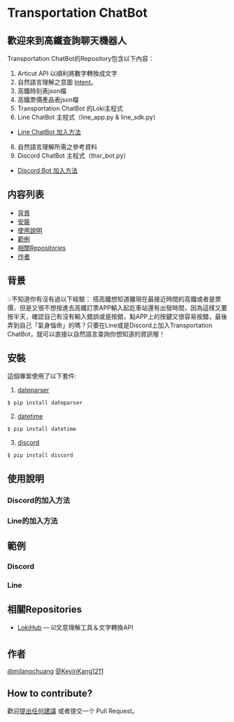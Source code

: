 # Transportation ChatBot


## 歡迎來到高鐵查詢聊天機器人

Transportation ChatBot的Repository包含以下內容：

1. Articut API 以順利將數字轉換成文字
2. 自然語言理解之意圖 [Intent](https://github.com/milanochuang/transportationBot/tree/master/intent)。
3. 高鐵時刻表json檔
4. 高鐵票價產品表json檔
6. Transportation ChatBot 的Loki主程式
7. Line ChatBot 主程式（line_app.py & line_sdk.py）
* [Line ChatBot 加入方法](#Line的加入方法)
8. 自然語言理解所需之參考資料
9. Discord ChatBot 主程式（thsr_bot.py）
* [Discord Bot 加入方法](#Discord的加入方法)

## 内容列表
- [背景](#背景)
- [安裝](#安裝)
- [使用說明](#使用說明)
- [範例](#範例)
- [相關Repositories](#相關Repositories)
- [作者](#作者)

## 背景
:bulb:不知道你有沒有過以下經驗：
搭高鐵想知道離現在最接近時間的高鐵或者是票價，但是又很不想按進去高鐵訂票APP輸入起訖車站還有出發時間，因為這樣又要按半天，確認自己有沒有輸入錯誤或是按錯，點APP上的按鍵又很容易按錯，最後弄到自己「氣身惱命」的嗎？只要在Line或是Discord上加入Transportation ChatBot，就可以直接以自然語言查詢你想知道的資訊喔！

## 安裝

這個專案使用了以下套件:
1. [dateparser](https://pypi.org/project/dateparser/) 
```sh
$ pip install dateparser
```
2. [datetime](https://pypi.org/project/DateTime/)
```sh
$ pip install datetime
```
3. [discord](https://pypi.org/project/discord/)
```sh
$ pip install discord
```

## 使用說明
### Discord的加入方法
### Line的加入方法
## 範例
### Discord
### Line
## 相關Repositories

- [LokiHub](https://github.com/Droidtown/LokiHub) — ☑️文意理解工具＆文字轉換API

## 作者

[@milanochuang](https://github.com/milanochuang)
[@KevinKang1211](https://github.com/KevingKang1211)


## How to contribute?

歡迎[提出任何建議](https://github.com/milanochuang/transportationBot/issues/new/choose) 或者提交一个 Pull Request。